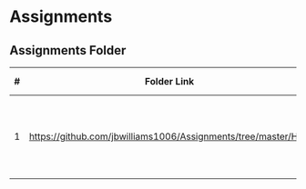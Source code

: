 # Assignments
##  Assignments Folder

|   #   | Folder Link | Assignment Description |
| :---: | ----------- | ---------------------- |
|    1   |    https://github.com/jbwilliams1006/Assignments/tree/master/H01     |        Assignment to ensure proper commenting and README creation                |

